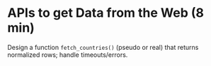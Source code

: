 # APIs to get Data from the Web (8 min)
Design a function `fetch_countries()` (pseudo or real) that returns normalized rows; handle timeouts/errors.
